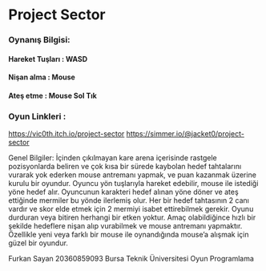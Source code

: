# Project Sector

### Oynanış Bilgisi:
#### Hareket Tuşları : WASD
#### Nişan alma : Mouse
#### Ateş etme : Mouse Sol Tık

### Oyun Linkleri :
https://vic0th.itch.io/project-sector
https://simmer.io/@jacket0/project-sector


Genel Bilgiler:
İçinden çıkılmayan kare arena içerisinde rastgele pozisyonlarda beliren ve çok kısa bir sürede kaybolan hedef tahtalarını vurarak yok ederken mouse antremanı yapmak, ve puan kazanmak üzerine kurulu bir oyundur.
Oyuncu yön tuşlarıyla hareket edebilir, mouse ile istediği yöne hedef alır. Oyuncunun karakteri hedef alınan yöne döner ve ateş ettiğinde mermiler bu yönde ilerlemiş olur.
Her bir hedef tahtasının 2 canı vardır ve skor elde etmek için 2 mermiyi isabet ettirebilmek gerekir.
Oyunu durduran veya bitiren herhangi bir etken yoktur. Amaç olabildiğince hızlı bir şekilde hedeflere nişan alıp vurabilmek ve mouse antremanı yapmaktır. Özellikle yeni veya farklı bir mouse ile oynandığında mouse’a alışmak için güzel bir oyundur.


Furkan Sayan
20360859093
Bursa Teknik Üniversitesi
Oyun Programlama

